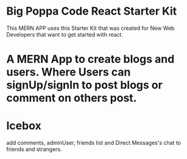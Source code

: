 # Big Poppa Code React Starter Kit
This MERN APP uses this Starter Kit that was created for New Web Developers that want to get started with react.

# A MERN App to create blogs and users. Where Users can signUp/signIn to post blogs or comment on others post. 

# Icebox
add comments, adminUser, friends list and Direct Messages's chat to friends and strangers.